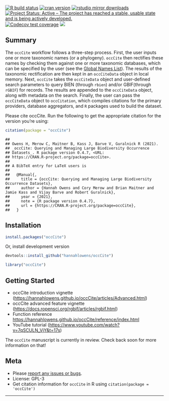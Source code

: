 <!-- badges: start -->

[![R build
status](https://github.com/hannahlowens/occCite/workflows/R-CMD-check/badge.svg)](https://github.com/hannahlowens/occCite/actions)
[![cran
version](https://www.r-pkg.org/badges/version/occCite)](https://cran.r-project.org/package=occCite)
[![rstudio mirror
downloads](https://cranlogs.r-pkg.org/badges/occCite)](https://github.com/r-hub/cranlogs.app)
[![Project Status: Active – The project has reached a stable, usable
state and is being actively
developed.](https://www.repostatus.org/badges/latest/active.svg)](https://www.repostatus.org/#active)
[![Codecov test
coverage](https://codecov.io/gh/hannahlowens/occCite/branch/main/graph/badge.svg)](https://codecov.io/gh/hannahlowens/occCite?branch=main)
[![](https://badges.ropensci.org/407_status.svg)](https://github.com/ropensci/software-review/issues/407)
<!-- badges: end -->

## Summary

The `occCite` workflow follows a three-step process. First, the user
inputs one or more taxonomic names (or a phylogeny). `occCite` then
rectifies these names by checking them against one or more taxonomic
databases, which can be specified by the user (see the [Global Names
List](http://gni.globalnames.org/data_sources)). The results of the
taxonomic rectification are then kept in an `occCiteData` object in
local memory. Next, `occCite` takes the `occCiteData` object and
user-defined search parameters to query BIEN (through `rbien`) and/or
GBIF(through `rGBIF`) for records. The results are appended to the
`occCiteData` object, along with metadata on the search. Finally, the
user can pass the `occCiteData` object to `occCitation`, which compiles
citations for the primary providers, database aggregators, and `R`
packages used to build the dataset.

Please cite occCite. Run the following to get the appropriate citation
for the version you’re using:

``` r
citation(package = "occCite")
```

    ## 
    ## Owens H, Merow C, Maitner B, Kass J, Barve V, Guralnick R (2021).
    ## _occCite: Querying and Managing Large Biodiversity Occurrence
    ## Datasets_. R package version 0.4.7, <URL:
    ## https://CRAN.R-project.org/package=occCite>.
    ## 
    ## A BibTeX entry for LaTeX users is
    ## 
    ##   @Manual{,
    ##     title = {occCite: Querying and Managing Large Biodiversity Occurrence Datasets},
    ##     author = {Hannah Owens and Cory Merow and Brian Maitner and Jamie Kass and Vijay Barve and Robert Guralnick},
    ##     year = {2021},
    ##     note = {R package version 0.4.7},
    ##     url = {https://CRAN.R-project.org/package=occCite},
    ##   }

## Installation

``` r
install.packages("occCite")
```

Or, install development version

``` r
devtools::install_github("hannahlowens/occCite")
```

``` r
library("occCite")
```

## Getting Started

-   occCite introduction vignette
    (<https://hannahlowens.github.io/occCite/articles/Advanced.html>)
-   occCite advanced feature vignette
    (<https://docs.ropensci.org/rgbif/articles/rgbif.html>)
-   Function reference
    <https://hannahlowens.github.io/occCite/reference/index.html>
-   YouTube tutorial
    (<https://www.youtube.com/watch?v=7qSCULN_VjY&t=17s>)

The `occCite` manuscript is currently in review. Check back soon for
more information on that!

## Meta

-   Please [report any issues or
    bugs](https://github.com/hannahlowens/occCite/issues).
-   License: GPL-3
-   Get citation information for `occCite` in R using
    `citation(package = 'occCite')`

------------------------------------------------------------------------
